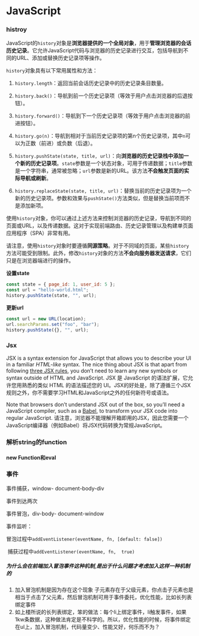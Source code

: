 # JavaScript

### histroy

JavaScript的`history`对象是**浏览器提供的一个全局对象**，用于**管理浏览器的会话历史记录**。它允许JavaScript代码与浏览器的历史记录进行交互，包括导航到不同的URL、添加或替换历史记录项等操作。

`history`对象具有以下常用属性和方法：

1. `history.length`：返回当前会话历史记录中的历史记录条目数量。

2. `history.back()`：导航到前一个历史记录项（等效于用户点击浏览器的后退按钮）。

3. `history.forward()`：导航到下一个历史记录项（等效于用户点击浏览器的前进按钮）。

4. `history.go(n)`：导航到相对于当前历史记录项的第n个历史记录项，其中`n`可以为正数（前进）或负数（后退）。

5. `history.pushState(state, title, url)`：向**浏览器的历史记录栈中添加一个新的历史记录项**。`state`参数是一个状态对象，可用于传递数据；`title`参数是一个字符串，通常被忽略；`url`参数是新的URL。该方法**不会触发页面的实际导航或刷新**。

6. `history.replaceState(state, title, url)`：替换当前的历史记录项为一个新的历史记录项。参数和效果与`pushState()`方法类似，但是替换当前项而不是添加新项。

使用`history`对象，你可以通过上述方法来控制浏览器的历史记录，导航到不同的页面或URL，以及传递数据。这对于实现前端路由、历史记录管理以及构建单页面应用程序（SPA）非常有用。

请注意，使用`history`对象时要遵循**同源策略**。对于不同域的页面，某些`history`方法可能受到限制。此外，修改`history`对象的方法**不会向服务器发送请求**，它们只是在浏览器端进行的操作。

**设置state**

```javascript
const state = { page_id: 1, user_id: 5 };
const url = "hello-world.html";
history.pushState(state, "", url);
```

**更新url**

```javascript
const url = new URL(location);
url.searchParams.set("foo", "bar");
history.pushState({}, "", url);
```

### Jsx

JSX is a syntax extension for JavaScript that allows you to describe your UI in a familiar *HTML-like* syntax. The nice thing about JSX is that apart from following [three JSX rules](https://beta.reactjs.org/learn/writing-markup-with-jsx#the-rules-of-jsx), you don’t need to learn any new symbols or syntax outside of HTML and JavaScript.
JSX 是 JavaScript 的语法扩展，它允许您用熟悉的类似 HTML 的语法描述您的 UI。JSX的好处是，除了遵循三个JSX规则之外，你不需要学习HTML和JavaScript之外的任何新符号或语法。

Note that browsers don’t understand JSX out of the box, so you’ll need a JavaScript compiler, such as a [Babel](https://babeljs.io/), to transform your JSX code into regular JavaScript.
请注意，浏览器不能理解开箱即用的JSX，因此您需要一个JavaScript编译器（例如Babel）将JSX代码转换为常规JavaScript。



### 解析string的function

#### new Function和eval



### 事件

事件捕获，window- document-body-div

事件到达两次

事件冒泡，div-body- document-window

事件监听：

​	冒泡过程中`addEventListener(eventName, fn, [default: false])`

​	捕获过程中`addEventListener(eventName, fn,  true)`

##### 为什么会在前端加入冒泡事件这种机制,是出于什么问题才考虑加入这样一种机制的

1. 加入冒泡机制是因为存在这个现象 子元素存在于父级元素，你点击子元素也是相当于点击了父元素，然后冒泡机制可用于事件委托，优化性能，比如长列表绑定事件
2. 如上楼所说的长列表绑定，笨的做法：每个li上绑定事件，li触发事件，如果1kw条数据，这种做法肯定是不科学的。所以，优化性能的时候，将事件绑定在ul上，加入冒泡机制，代码量变少、性能又好，何乐而不为？
